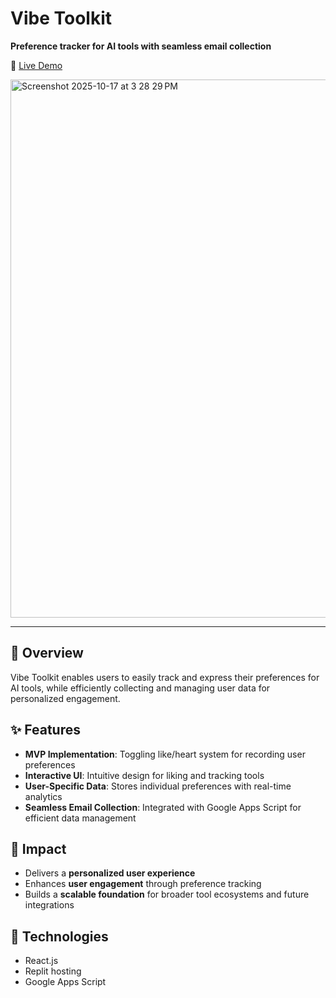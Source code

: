 # Vibe Toolkit

**Preference tracker for AI tools with seamless email collection**

🔗 [Live Demo](https://vote-for-your-favorite-ai-tools.lovable.app/)

<img width="1051" height="861" alt="Screenshot 2025-10-17 at 3 28 29 PM" src="https://github.com/user-attachments/assets/bf51c464-201a-4769-a6cf-79d03660457e" />

---

## 📌 Overview

Vibe Toolkit enables users to easily track and express their preferences for AI tools, while efficiently collecting and managing user data for personalized engagement.


## ✨ Features

- **MVP Implementation**: Toggling like/heart system for recording user preferences
- **Interactive UI**: Intuitive design for liking and tracking tools
- **User-Specific Data**: Stores individual preferences with real-time analytics
- **Seamless Email Collection**: Integrated with Google Apps Script for efficient data management



## 🚀 Impact

- Delivers a **personalized user experience**
- Enhances **user engagement** through preference tracking
- Builds a **scalable foundation** for broader tool ecosystems and future integrations



## 🔧 Technologies

- React.js
- Replit hosting
- Google Apps Script




